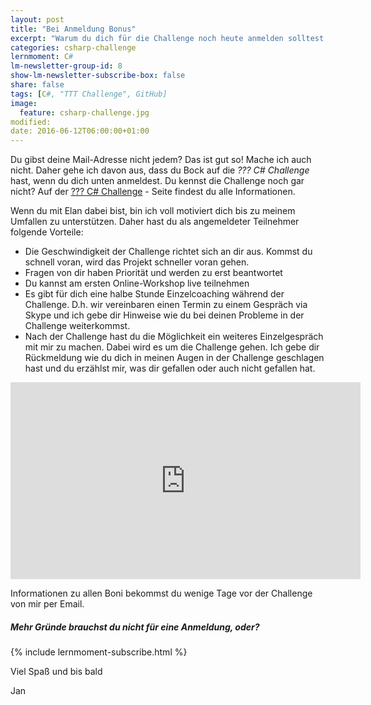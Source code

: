 ```yaml
---
layout: post
title: "Bei Anmeldung Bonus"
excerpt: "Warum du dich für die Challenge noch heute anmelden solltest."
categories: csharp-challenge
lernmoment: C#
lm-newsletter-group-id: 8
show-lm-newsletter-subscribe-box: false
share: false
tags: [C#, "TTT Challenge", GitHub]
image:
  feature: csharp-challenge.jpg
modified:
date: 2016-06-12T06:00:00+01:00
---
```


Du gibst deine Mail-Adresse nicht jedem? Das ist gut so! Mache ich auch nicht. Daher gehe ich davon aus, dass du Bock auf die *??? C# Challenge* hast, wenn du dich unten anmeldest. Du kennst die Challenge noch gar nicht? Auf der [??? C# Challenge](/csharp-challenge/) - Seite findest du alle Informationen.

Wenn du mit Elan dabei bist, bin ich voll motiviert dich bis zu meinem Umfallen zu unterstützen. Daher hast du als angemeldeter Teilnehmer folgende Vorteile:

- Die Geschwindigkeit der Challenge richtet sich an dir aus. Kommst du schnell voran, wird das Projekt schneller voran gehen.
- Fragen von dir haben Priorität und werden zu erst beantwortet
- Du kannst am ersten Online-Workshop live teilnehmen
- Es gibt für dich eine halbe Stunde Einzelcoaching während der Challenge. D.h. wir vereinbaren einen Termin zu einem Gespräch via Skype und ich gebe dir Hinweise wie du bei deinen Probleme in der Challenge weiterkommst.
- Nach der Challenge hast du die Möglichkeit ein weiteres Einzelgespräch mit mir zu machen. Dabei wird es um die Challenge gehen. Ich gebe dir Rückmeldung wie du dich in meinen Augen in der Challenge geschlagen hast und du erzählst mir, was dir gefallen oder auch nicht gefallen hat.

<iframe width="560" height="315" src="https://www.youtube-nocookie.com/embed/cToQYHDvEy0" frameborder="0" allow="encrypted-media" allowfullscreen></iframe>

Informationen zu allen Boni bekommst du wenige Tage vor der Challenge von mir per Email.

<div class="subscribe-notice">
  <h5>Mehr Gründe brauchst du nicht für eine Anmeldung, oder?</h5>
    {% include lernmoment-subscribe.html %}
</div>


Viel Spaß und bis bald

Jan
